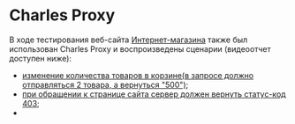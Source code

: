 # Charles Proxy

В ходе тестирования веб-сайта [Интернет-магазина](https://intern.demoshopping.ru/) также был использован Charles Proxy и воспроизведены сценарии (видеоотчет доступен ниже):
 * [изменение количества товаров в корзине(в запросе должно отправляться 2 товара, а вернуться "500")](https://drive.google.com/file/d/1oxkvTbX_KnEndanHiYv9kUSMIoOBvRVr/view?usp=sharing);
 * [при обращении к странице сайта сервер должен вернуть статус-код 403]();
 * 
